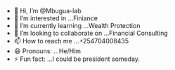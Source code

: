 - 👋 Hi, I’m @Mbugua-lab
- 👀 I’m interested in ...Finiance
- 🌱 I’m currently learning ...Wealth Protection
- 💞️ I’m looking to collaborate on ...Financial Consulting
- 📫 How to reach me ...+254704008435
- 😄 Pronouns: ...He/Him
- ⚡ Fun fact: ...I could be president someday.

<!---
Mbugua-lab/Mbugua-lab is a ✨ special ✨ repository because its `README.md` (this file) appears on your GitHub profile.
You can click the Preview link to take a look at your changes.
--->
